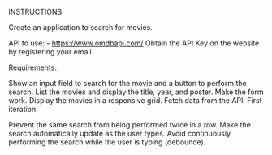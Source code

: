 INSTRUCTIONS

Create an application to search for movies.

API to use: - https://www.omdbapi.com/ Obtain the API Key on the website by registering your email.

Requirements:

Show an input field to search for the movie and a button to perform the search.
List the movies and display the title, year, and poster.
Make the form work.
Display the movies in a responsive grid.
Fetch data from the API.
First iteration:

Prevent the same search from being performed twice in a row.
Make the search automatically update as the user types.
Avoid continuously performing the search while the user is typing (debounce).
